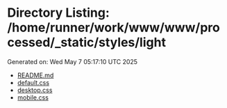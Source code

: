 # Directory Listing: /home/runner/work/www/www/processed/_static/styles/light
Generated on: Wed May  7 05:17:10 UTC 2025

- [README.md](README.md)
- [default.css](default.css)
- [desktop.css](desktop.css)
- [mobile.css](mobile.css)
